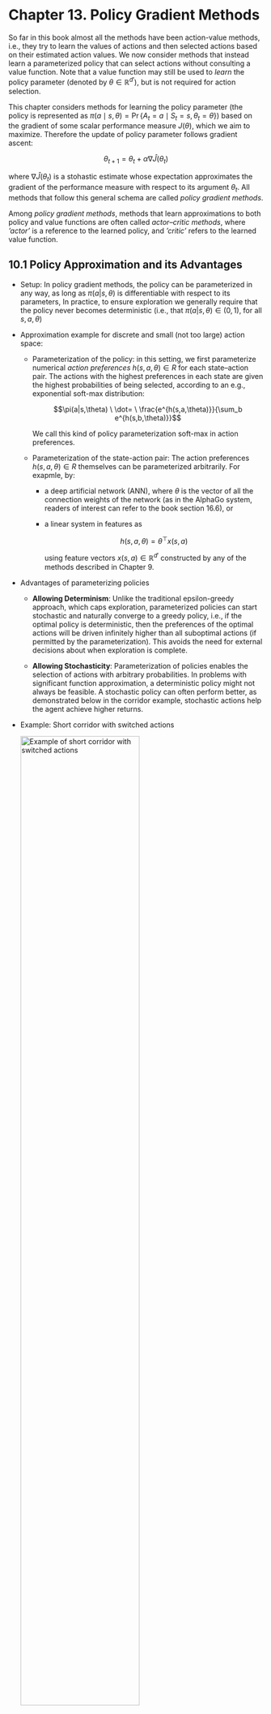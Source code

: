 # Chapter 13. Policy Gradient Methods

So far in this book almost all the methods have been action-value methods, i.e., they try to learn the values of actions and then selected actions based on their estimated action values. We now consider methods that instead learn a parameterized policy that can select actions without consulting a value function. Note that a value function may still be used to $\textit{learn}$ the policy parameter (denoted by $\theta \in \mathbb{R}^{d'}$), but is not required for action selection.

This chapter considers methods for learning the policy parameter (the policy is represented as $\pi(a \mid s, \theta) = \Pr\{ A_t = a \mid S_t = s, \theta_t = \theta \}$) based on the gradient of some scalar performance measure $J(\theta)$, which we aim to maximize. Therefore the update of policy parameter follows gradient ascent:

$$\theta_{t+1} = \theta_t + \alpha \nabla \widehat{J}(\theta_t)$$

where $\nabla \widehat{J}(\theta_t)$ is a stohastic estimate whose expectation approximates the gradient of the performance measure with respect to its argument $\theta_t$. All methods that follow this general schema are called $\textit{policy gradient methods}$.

Among  $\textit{policy gradient methods}$, methods that learn approximations to both policy and value functions are often called $\textit{actor–critic methods}$, where $\textit{'actor'}$ is a reference to the learned policy, and $\textit{'critic'}$ refers to the learned value function.

## 10.1 Policy Approximation and its Advantages

- Setup: In policy gradient methods, the policy can be parameterized in any way, as long as $\pi(a|s, \theta)$ is differentiable with respect to its parameters, In practice, to ensure exploration we generally require that the policy never becomes deterministic (i.e., that $\pi(a|s, \theta) \in (0, 1)$, for all $s, a, \theta$)

- Approximation example for discrete and small (not too large) action space:

    - Parameterization of the policy: in this setting, we first parameterize numerical $\textit{action preferences}$ $h(s, a, \theta) \in R$ for each state–action pair. The actions with the highest preferences in each state are given the highest probabilities of being selected, according to an e.g., exponential soft-max distribution:

        $$\pi(a|s,\theta) \ \dot= \ \frac{e^{h(s,a,\theta)}}{\sum_b e^{h(s,b,\theta)}}$$

        We call this kind of policy parameterization soft-max in action preferences.

    - Parameterization of the state-action pair: The action preferences $h(s, a, \theta) \in R$ themselves can be parameterized arbitrarily. For exapmle, by:
        - a deep artificial network (ANN), where $\theta$ is the vector of all the connection weights of the network (as in the AlphaGo system, readers of interest can refer to the book section 16.6), or
        - a linear system in features as 
            
            $$h(s, a, \theta) = \theta^\top x(s, a)$$

            using feature vectors $x(s, a) \in \mathbb{R}^{d'}$ constructed by any of the methods described in Chapter 9.


- Advantages of parameterizing policies

    - **Allowing Determinism**: Unlike the traditional epsilon-greedy approach, which caps exploration, parameterized policies can start stochastic and naturally converge to a greedy policy, i.e., if the optimal policy is deterministic, then the preferences of the optimal actions will be driven infinitely higher than all suboptimal actions (if permitted by the parameterization). This avoids the need for external decisions about when exploration is complete.

    - **Allowing Stochasticity**:  Parameterization of policies enables the selection of actions with arbitrary probabilities. In problems with significant function approximation, a deterministic policy might not always be feasible. A stochastic policy can often perform better, as demonstrated below in the corridor example, stochastic actions help the agent achieve higher returns.

- Example: Short corridor with switched actions

    <img src="../img/chapter13/short_corridor.png" alt="Example of short corridor with switched actions" style="width:70%;">

    - Setup: 
        - As shown in the image, there are three nonterminal states, the reward is 1 per step.
        - In the first state, left action causes no movement.
        - In the second state actions are reversed, right actions takes the agent to the left and left to the right.
    
    - Comparison between action-value method and policy approximation:
        - An action-value method with $\epsilon$-greedy action selection is forced to choose between just two policies. For example, if $\epsilon = 0.1$, then either left of right action gets the probability of $1 - \frac{\epsilon}{2} = 0.95$, and the other gets only $0.05$. These two $\epsilon$-greedy policies achieve a value (at the start state $S$) of less than $-44$ and $-82$.
        - Policy approximation can do significantly better since it learns a specific probability with which to select right (allowing more stochasticity). As shown in the image, the best probability of selecting the right action with policy approximation is about $0.59$, which achieves a value of about $-11.6$.

## 10.2 The Poliy Gradient Theorem

- Policy Gradient Objective: 
    
    When we parameterize our policy directly, we can use the ultimate goal of reinforcement learning directly as the learning objective, i.e., to learn a policy that obtains as much reward as possible in the long run. Recall that our three form of reward formulations are:

    - Episodic Setting: $G_t = \sum_{t=0}^{T} R_t$

    - Continuing Setting with Discounted Return: $G_t = \sum_{t=0}^{\infty} \gamma^t R_t$

    - Continuing Setting with Average Reward Formulation: $G_t = \sum_{t=0}^{\infty} R_t - r(\pi)$


    In this chapter, we focus on the continuing setting with average reward as the objective. The average reward for a policy $\pi$ is defined as: 

    $$
    \begin{align*}
    r(\pi) &= \sum_{s}\mu(s) v(s) \\
    &= \sum_{s}\mu(s) \sum_{a} \pi(a \vert s^\prime, \theta) q(s,a) \\
    &= \sum_{s}\mu(s) \sum_{a} \pi(a \vert s^\prime, \theta) \sum_{s^\prime, a} p(s^\prime, r \vert s, a) r
    \end{align*}
    $$

    Therefore, The goal is to find a policy that maximizes this average reward, so the gradient ascent update we introduced at the beginning of this chapter can be formulated as:

    $$
    \begin{align*}
    \theta_{t+1} &= \theta_t + \alpha \nabla \widehat{J}(\theta_t) \\
    &= \theta_t + \alpha \nabla r(\pi) \\
    &= \theta_t + \alpha \nabla \sum_{s}\mu(s) \sum_{a} \pi(a \vert s^\prime, \theta) \sum_{s^\prime, a} p(s^\prime, r \vert s, a) r
    \end{align*}
    $$ 

    However, Unlike value function approximation (where \mu(s) was fixed), here \mu(s) depends on the policy, which in return changes the distribution $\mu(s)$ when it gets updated. We need a update rule for parameterizing the policy model without depending on $\mu(s)$, and that is when the policy gradient theorem comes to the rescue.

- Policy Gradient Theorem: 
    
    The theorem provides an analytic expression for the gradient of performance (average reward) with respect to the policy parameter that does not involve the derivative of the state distribution, and it has proved:

    $$
    \nabla J(\theta) \propto \sum_s \mu(s) \sum_a q_{\pi}(s, a) \nabla \pi(a | s, \theta)
    $$

    The symbol $\propto$ here means "proportional to". In the episodic case, the constant of proportionality is the average length of an episode, and in the continuing case it is 1. The distribution $\mu$ hereis the on-policy distribution under $\pi$ as introduced in the last chapter.

    This [optional lecture video](https://www.coursera.org/learn/prediction-control-function-approximation/lecture/Wv6wa/the-policy-gradient-theorem) (between 2:08 - 4:27) provides an intuition of what the term $\sum_a q_{\pi}(s, a) \nabla \pi(a | s, \theta)$ does. For a detailed derivation of the policy gradient theorem, please refer to the book chapter 13.2, page 325.


## 10.3 REINFORCE (with Baseline): Monte Carlo Policy Gradient

- REINFORCE

    - Derivation of REINFORCE's update rule:

        The strategy of stohastic gradient ascent requires a way to obtain samples such that the expectation of the sample gradient is proportional to the actual gradient of the performance measure, i.e., we need some way of sampling whose expectation equals or approximates the expression given by the policy gradient theorem. 

        Naturally, we can reformulate the policy gradient theorem as

        $$
            \begin{align*}
            \nabla J(\theta) &\propto \sum_s \mu(s) \sum_a q_{\pi}(s, a) \nabla \pi(a | s, \theta) \\

            &= \mathbb{E}_{\pi} \left[ \sum_a q_{\pi}(S_t, a) \nabla \pi(a | S_t, \theta) \right],
            \end{align*}
        $$
        
        and we can just stop here and instantiate the stochastic gradient-ascent algorithm as

        $$\theta_{t+1} \doteq \theta_t + \alpha \sum_a \hat{q}(S_t, a, \mathbf{w}) \nabla \pi(a | S_t, \theta),$$

        where $\hat{q}$ is some learned approximation to $q_\pi$. This update algorithm is called an $\textit{all-actions}$ method because its update involves all of the actions. The algorithm is promising and deserves further study, but our current interest is the classical REINFORCE algorithm, which continues the above transformation as follows:

        $$
            \begin{align*}
            \nabla J(\theta) &= \mathbb{E}_{\pi} \left[ \sum_a \pi(a|S_t, \theta) q_{\pi}(S_t, a) \frac{\nabla \pi(a|S_t, \theta)}{\pi(a|S_t, \theta)} \right] \\

            &= \mathbb{E}_{\pi} \left[ q_{\pi}(S_t, A_t) \frac{\nabla \pi(A_t|S_t, \theta)}{\pi(A_t|S_t, \theta)} \right]  \ \text{(replacing \( a \) by a sample \( A_t \sim \pi \))}\\

            &= \mathbb{E}_{\pi} \left[ G_t \frac{\nabla \pi(A_t|S_t, \theta)}{\pi(A_t|S_t, \theta)} \right]  \  \text{(because \( \mathbb{E}_{\pi} [ G_t | S_t, A_t] = q_{\pi}(S_t, A_t) \))}
            \end{align*} \\
        $$

        The stochastic gradient-ascent update of REINFORCE can therefore be instantiated as 

        $$\theta_{t+1} \doteq \theta_t + \alpha \ G_t \frac{\nabla \pi(A_t|S_t, \theta)}{\pi(A_t|S_t, \theta)}$$
    
    - Intuition on REINFORCE

        - The derivation: note that during derivation, we used a sample $A_t \sim \pi$ to replace the the expectation term $\sum_a \pi(a|S_t, \theta) q_{\pi}(S_t, a)$. This strategy shares similarity as we change from Monte Carlo methods to TD methods. Similarly, this replacement brings more bias yet lower the variance at the same time.

        - The final update form: the increment of REINFORCE is proportional to the product of a return $G_t$ and a vector (called the $\textit{eligibility vector}$) - the gradient of the probability of taking the action actually taken divided by the probability of taking that action. The latter may sound horrible when first hearing it, so let's shed some light on what this increment indicates:

            - The return $G_t$ in the incremental term causes the parameter to move most in the directions that favor actions that yield the highest return.

            - The vector, on the other hand, is a typical form of what is called $\textit{relative rate of change}$. In this case, it indicates the direction in parameter space that most increases the probability of repeating the action $A_t$ on future visits to state $S_t$. 
            
                Moreover, the update is inversely proportional to the action probability, giving actions that are less frequently selected an advantag, i.e., encouraging exploration.
        
        - Why Monte Carlo: Note that REINFORCE uses the complete return $G_t$ from time $t$, which includes all future rewards up until the end of the episode. In this sense it is a Monte Carlo algorithm and is well defined **only for the episodic case**

    - Algorithm of REINFORCE: Monte-Carlo Policy-Gradient Control (episodic) for $\pi_{\star}$
        - Input: a differentiable policy parameterization $ \pi(a | s, \theta) $
        - Algorithm parameter: step size $\alpha > 0$
        - Initialize policy parameter $\theta \in \mathbb{R}^d$ (e.g., to $0$)
        - Loop forever (for each episode):
            - Generate an episode $S_0, A_0, R_1, \dots, S_{T-1}, A_{T-1}, R_T$, following $\pi(\cdot | \cdot, \theta)$
            - Loop for each step of the episode $t = 0, 1, \dots, T-1$:
                - Compute return (with $\gamma$ added for the general discounted case):
                $$
                G \leftarrow \sum_{k=t+1}^{T} \gamma^{k-t-1} R_k
                $$
                - Update policy parameters:
                $$
                \theta \leftarrow \theta + \alpha \gamma^t G \nabla \ln \pi(A_t | S_t, \theta)
                $$


    - Performance of REINFORCE on the short corridor example

        <img src="../img/chapter13/reinforce_performance.png" alt="Performance of REINFORCE on the short corridor example with different step sizes" style="width:80%;">

        - Results: as shown, with a good step size, the total reward per episode approaches the optimal value of the start state ($v_\star(s_0)$).

        - Properties of REINFORCE: for suffciently small $\alpha$, the improvement in expected performance is assured, and convergence to a local optimum under standard stochastic approximation conditions happends for decreasing $\alpha$. However, as a Monte Carlo method REINFORCE may be of high variance and thus produce slow learning.


- REINFORCE with Baseline

    - Derivation of REINFORCE with Baseline

        We now generalize the policy gradient theorem to include a comparison of the action value $q_{\pi}(s, a)$ to an arbitrary $baseline \ b(s)$
        $$
        \nabla J(\theta) \propto \sum_{s} \mu(s) \sum_{a} \left( q_{\pi}(s, a) - b(s) \right) \nabla \pi(a \mid s, \theta).
        $$

        The baseline can be any function, even a random variable, as long as it does not vary with a, and the equation remains valid because the subtracted quantity is zero:

        $$
        \begin{align*}
        \sum_{a} b(s) \nabla \pi(a \mid s, \theta) &= b(s) \nabla \sum_{a} \pi(a \mid s, \theta) \\
        &= b(s) \nabla 1 \\
        &= 0.
        \end{align*}
        $$

        Therefore, we now have a new update rule that includes a general baseline, which is a strict generalization of REINFORCE (since the baseline could be uniformly zero):

        $$
        \theta_{t+1} \doteq \theta_t + \alpha \ (G_t - b(S_t)) \frac{\nabla \pi(A_t|S_t, \theta)}{\pi(A_t|S_t, \theta)}
        $$
    
    - Justification for adding the baseline

        In general, the baseline leaves the expected value of the update unchanged, but it can have a large effect on its variance. Adding a baseline can significantly reduce the variance (and thus speed the learning). 
        
        Moreover, for MDPs the baseline should vary with state. In some states all actions have high values and we need a high baseline to differentiate the higher valued actions from the less highly valued ones; in other states all actions will have low values and a low baseline is appropriate.

        Therefore, a natural choice of the baseline is an estimate of the state value: $\hat{v}(S_t, \boldsymbol{w})$. Because REINFORCE is a Monte Carlo method, is it also natural to use a Monte Carlo method to learn the state-value weights $\boldsymbol{w}$. To this end, we give the algorithm of REINFORCE with Baseline as below.

    - Algorithm of REINFORCE with Baseline: Monte-Carlo Policy-Gradient Control (episodic) for $\pi_\theta \approx \pi_{\star}$
        - Input: a differentiable policy parameterization $\pi(a | s, \theta)$
        - Input: a differentiable state-value function parameterization $\hat{v}(s, \boldsymbol{w})$
        - Algorithm parameters: step sizes $\alpha^{\theta} > 0$, $\alpha^{w} > 0$
        - Initialize policy parameter $\theta \in \mathbb{R}^d$ and state-value weights $\mathbf{w} \in \mathbb{R}^d$ (e.g., to $0$)
        - Loop forever (for each episode):
            - Generate an episode $S_0, A_0, R_1, \dots, S_{T-1}, A_{T-1}, R_T$, following $\pi(\cdot | \cdot, \theta)$
            - Loop for each step of the episode $t = 0, 1, \dots, T-1$:
            - Compute return (with $\gamma$ added for the general discounted case):
                $$
                G \leftarrow \sum_{k=t+1}^{T} \gamma^{k-t-1} R_k
                $$
            - <span style="color:red;">Compute TD error:</span>
                $$
                \delta \leftarrow G - \hat{v}(S_t, \mathbf{w})
                $$
            - <span style="color:red;">Update state-value weights:</span>
                $$
                \mathbf{w} \leftarrow \mathbf{w} + \alpha^w \delta \nabla \hat{v}(S_t, \mathbf{w})
                $$
            - Update policy parameters:
                $$
                \theta \leftarrow \theta + \alpha^{\theta} \gamma^t \delta \nabla \ln \pi(A_t | S_t, \theta)
                $$
